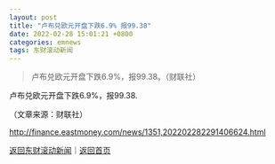 ```yaml
---
layout: post
title: "卢布兑欧元开盘下跌6.9% 报99.38"
date: 2022-02-28 15:01:21 +0800
categories: emnews
tags: 东财滚动新闻
---
```

> 卢布兑欧元开盘下跌6.9%，报99.38。（财联社）

<p>卢布兑欧元开盘下跌6.9%，报99.38.</p><p class="em_media">（文章来源：财联社）</p>

<http://finance.eastmoney.com/news/1351,202202282291406624.html>

[返回东财滚动新闻](//finews.withounder.com/emnews/)｜[返回首页](//finews.withounder.com/)